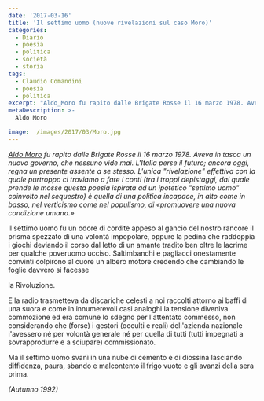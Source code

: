 ```yaml
---
date: '2017-03-16'
title: 'Il settimo uomo (nuove rivelazioni sul caso Moro)'
categories:
  - Diario
  - poesia
  - politica
  - società
  - storia
tags:
  - Claudio Comandini
  - poesia
  - politica
excerpt: "Aldo_Moro fu rapito dalle Brigate Rosse il 16 marzo 1978. Aveva in tasca un nuovo governo, che nessuno vide mai. L'Italia perse il futuro; ancora oggi, regna un presente assente a se stesso."
metaDescription: >-
  Aldo Moro

image:  /images/2017/03/Moro.jpg
---
```


[*Aldo Moro*](https://it.wikipedia.org/wiki/Aldo_Moro) *fu rapito dalle Brigate Rosse il 16 marzo 1978. Aveva in tasca un nuovo governo, che nessuno vide mai. L'Italia perse il futuro; ancora oggi, regna un presente assente a se stesso. L'unica "rivelazione" effettiva con la quale purtroppo ci troviamo a fare i conti (tra i troppi depistaggi, dai quale prende le mosse questa poesia ispirata ad un ipotetico "settimo uomo" coinvolto nel sequestro) è quella di una politica incapace, in alto come in basso, nel verticismo come nel populismo, di «promuovere una nuova condizione umana.»*

Il settimo uomo fu un odore di cordite appeso al gancio del nostro rancore il prisma spezzato di una volontà impopolare, oppure la pedina che raddoppia i giochi deviando il corso dal letto di un amante tradito ben oltre le lacrime per qualche poveruomo ucciso. Saltimbanchi e pagliacci onestamente convinti colpirono al cuore un albero motore credendo che cambiando le foglie davvero si facesse

la Rivoluzione.

E la radio trasmetteva da discariche celesti a noi raccolti attorno ai baffi di una suora e come in innumerevoli casi analoghi la tensione diveniva commozione ed era comune lo sdegno per l'attentato commesso, non considerando che (forse) i gestori (occulti e reali) dell'azienda nazionale l'avessero né per volontà generale né per quella di tutti (tutti impegnati a sovrapprodurre e a sciupare) commissionato.

Ma il settimo uomo svanì in una nube di cemento e di diossina lasciando diffidenza, paura, sbando e malcontento il frigo vuoto e gli avanzi della sera prima.

*(Autunno 1992)*
